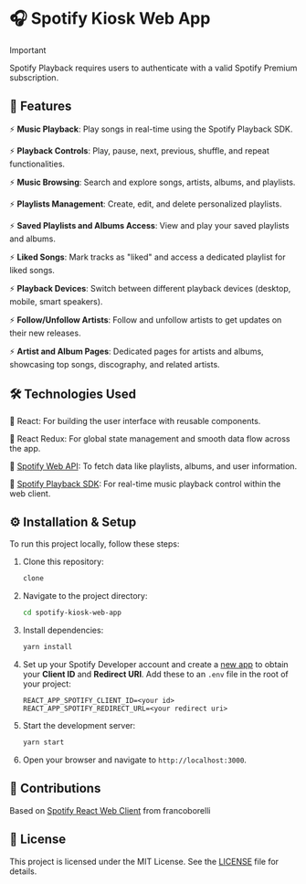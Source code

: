 <a href="https://spotify-react-web-client.onrender.com/" target="_blank">
  <p align="center">
 
  </p>
</a>

<p align="center">

</p>

# 🎧 Spotify Kiosk Web App

> [!IMPORTANT]
> Spotify Playback requires users to authenticate with a valid Spotify Premium subscription.


## 🚀 Features

⚡ **Music Playback**: Play songs in real-time using the Spotify Playback SDK.

⚡ **Playback Controls**: Play, pause, next, previous, shuffle, and repeat functionalities.

⚡ **Music Browsing**: Search and explore songs, artists, albums, and playlists.

⚡ **Playlists Management**: Create, edit, and delete personalized playlists.

⚡ **Saved Playlists and Albums Access**: View and play your saved playlists and albums.

⚡ **Liked Songs**: Mark tracks as "liked" and access a dedicated playlist for liked songs.

⚡ **Playback Devices**: Switch between different playback devices (desktop, mobile, smart speakers).

⚡ **Follow/Unfollow Artists**: Follow and unfollow artists to get updates on their new releases.

⚡ **Artist and Album Pages**: Dedicated pages for artists and albums, showcasing top songs, discography, and related artists.

## 🛠 Technologies Used

🎵 React: For building the user interface with reusable components.

🎵 React Redux: For global state management and smooth data flow across the app.

🎵 <a href="https://developer.spotify.com/documentation/web-api/">Spotify Web API</a>: To fetch data like playlists, albums, and user information.

🎵 <a href="https://developer.spotify.com/documentation/web-playback-sdk/">Spotify Playback SDK</a>: For real-time music playback control within the web client.



## ⚙️ Installation & Setup

To run this project locally, follow these steps:

1. Clone this repository:

   ```bash
   clone 
   ```

2. Navigate to the project directory:

   ```bash
   cd spotify-kiosk-web-app
   ```

3. Install dependencies:

   ```bash
   yarn install
   ```

4. Set up your Spotify Developer account and create a [new app](https://developer.spotify.com/dashboard/applications) to obtain your **Client ID** and **Redirect URI**. Add these to an `.env` file in the root of your project:

   ```
   REACT_APP_SPOTIFY_CLIENT_ID=<your id>
   REACT_APP_SPOTIFY_REDIRECT_URL=<your redirect uri>
   ```

5. Start the development server:

   ```bash
   yarn start
   ```

6. Open your browser and navigate to `http://localhost:3000`.

## 🤝 Contributions

Based on [Spotify React Web Client](https://github.com/francoborrelli/spotify-react-web-client?tab=readme-ov-file) from francoborelli

## 📝 License

This project is licensed under the MIT License. See the [LICENSE](LICENSE) file for details.
